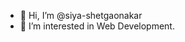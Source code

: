 - 👋 Hi, I’m @siya-shetgaonakar
- 👀 I’m interested in Web Development.
<!---
siya-shetgaonakar/siya-shetgaonakar is a ✨ special ✨ repository because its `README.md` (this file) appears on your GitHub profile.
You can click the Preview link to take a look at your changes.
--->
